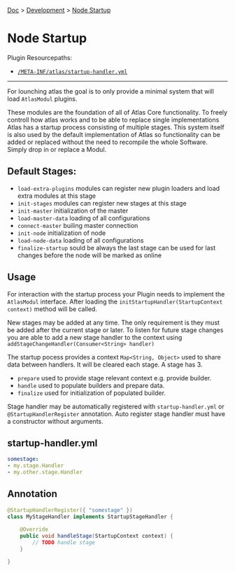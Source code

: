 [Doc](doc.md) > [Development](doc.md#development) > [Node Startup]()

# Node Startup

Plugin Resourcepaths: 
- [`/META-INF/atlas/startup-handler.yml`](#startup-handleryml)

---

For lounching atlas the goal is to only provide a minimal system that will load `AtlasModul` plugins.

These modules are the foundation of all of Atlas Core functionality. To freely controll how atlas works and to be able to replace single implementations Atlas has a startup process consisting of multiple stages. This system itself is also used by the default implementation of Atlas so functionality can be added or replaced without the need to recompile the whole Software. Simply drop in or replace a Modul.

## Default Stages:
- `load-extra-plugins` modules can register new plugin loaders and load extra modules at this stage
- `init-stages` modules can register new stages at this stage
- `init-master` initialization of the master
- `load-master-data` loading of all configurations
- `connect-master` builing master connection
- `init-node` initialization of node
- `load-node-data` loading of all configurations
- `finalize-startup` sould be always the last stage can be used for last changes before the node will be marked as online

## Usage

For interaction with the startup process your Plugin needs to implement the `AtlasModul` interface. After loading the `initStartupHandler(StartupContext context)` method will be called.

New stages may be added at any time. The only requirement is they must be added after the current stage or later. To listen for future stage changes you are able to add a new stage handler to the context using `addStageChangeHandler(Consumer<String> handler)`

The startup pocess provides a context `Map<String, Object>` used to share data between handlers. It will be cleared each stage. A stage has 3.
- `prepare` used to provide stage relevant context e.g. provide builder.
- `handle` used to populate builders and prepare data.
- `finalize` used for initialization of populated builder.

Stage handler may be automatically registered with `startup-handler.yml` or `@StartupHandlerRegister` annotation. Auto register stage handler must have a constructor without arguments.

## startup-handler.yml
```yaml
somestage: 
- my.stage.Handler
- my.other.stage.Handler
```

##  Annotation
```java
@StartupHandlerRegister({ "somestage" })
class MyStageHandler implements StartupStageHandler {
	
	@Override
	public void handleStage(StartupContext context) {
        // TODO handle stage
    }

}
```
